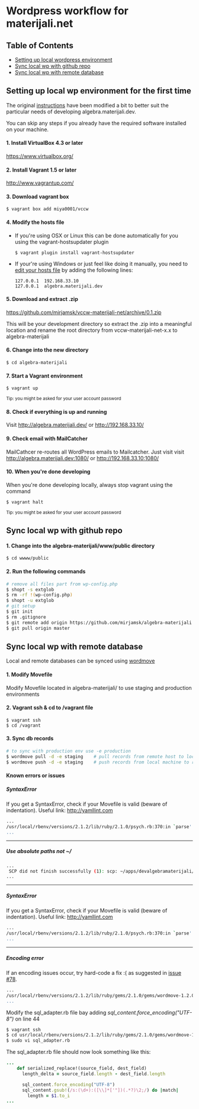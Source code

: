 Wordpress workflow for materijali.net
=====================================

Table of Contents
-----------------
+ [Setting up local wordpress environment](#setting-up-local-wp-environment-for-the-first-time)  
+ [Sync local wp with github repo](#sync-local-wp-with-github-repo)  
+ [Sync local wp with remote database](#sync-local-wp-with-remote-database)  


Setting up local wp environment for the first time
--------------------------------------------------
The original [instructions](http://vccw.cc/) have been modified a bit to better suit the particular needs of developing algebra.materijali.dev.

You can skip any steps if you already have the required software installed on your machine. 


#### 1. Install VirtualBox 4.3 or later
https://www.virtualbox.org/

#### 2. Install Vagrant 1.5 or later
http://www.vagrantup.com/

#### 3. Download vagrant box
```
$ vagrant box add miya0001/vccw
```

#### 4. Modify the hosts file
+ If you're using OSX or Linux this can be done automatically for you using the vagrant-hostsupdater plugin 

    ```
    $ vagrant plugin install vagrant-hostsupdater
    ```
+ If your're using Windows or just feel like doing it manually, you need to [edit your hosts file][edit-hosts] by adding the following lines:

 	```
	127.0.0.1  192.168.33.10  
	127.0.0.1  algebra.materijali.dev
	```

#### 5. Download and extract .zip 
https://github.com/mirjamsk/vccw-materijali-net/archive/0.1.zip

This will be your development directory so extract the .zip into a meaningful location and rename the root directory from vccw-materijali-net-x.x to algebra-materijali

#### 6. Change into the new directory
```
$ cd algebra-materijali
```

#### 7. Start a Vagrant environment
```
$ vagrant up
```
<sup>Tip: you might be asked for your user account password</sup>

#### 8. Check if everything is up and running
Visit http://algebra.materijali.dev/ or http://192.168.33.10/

#### 9. Check email with MailCatcher
MailCathcer re-routes all WordPress emails to Mailcatcher.
Just visit visit http://algebra.materijali.dev:1080/ or http://192.168.33.10:1080/

#### 10. When you're done developing
When you're done developing locally, always stop vagrant using the command 
```
$ vagrant halt
```
<sup>Tip: you might be asked for your user account password</sup>


Sync local wp with github repo
------------------------------
#### 1. Change into the algebra-materijali/www/public directory
```
$ cd wwww/public
```
#### 2. Run the following commands
```bash
# remove all files part from wp-config.php
$ shopt -s extglob
$ rm -rf !(wp-config.php)
$ shopt -u extglob
# git setup
$ git init
$ rm .gitignore
$ git remote add origin https://github.com/mirjamsk/algebra-materijali.git
$ git pull origin master
```

Sync local wp with remote database
----------------------------------
Local and remote databases can be synced using [wordmove](https://github.com/welaika/wordmove)
#### 1. Modify Movefile
Modify Movefile located in algebra-materijali/ to use staging and production environments

#### 2. Vagrant ssh & cd to /vagrant file
```
$ vagrant ssh
$ cd /vagrant
```
#### 3. Sync db records 
```bash
# to sync with production env use -e production
$ wordmove pull -d -e staging	 # pull records from remote host to local machine
$ wordmove push -d -e staging	 # push records from local machine to remote host
```

#### Known errors or issues 

##### SyntaxError
If you get a SyntaxError, check if your Movefile is valid (beware of indentation). Useful link: http://yamllint.com
```bash
...
/usr/local/rbenv/versions/2.1.2/lib/ruby/2.1.0/psych.rb:370:in `parse': (<unknown>): did not find expected key while parsing a block mapping at line 12 column 3 (Psych::SyntaxError)
...
```
---
##### Use absolute paths not ~/
```bash
...
 SCP did not finish successfully (1): scp: ~/apps/devalgebramaterijali/public/wp-content/dump.sql: No such file or directory (Net::SCP::Error)
...
```
---
##### SyntaxError
If you get a SyntaxError, check if your Movefile is valid (beware of indentation). Useful link: http://yamllint.com
```bash
...
/usr/local/rbenv/versions/2.1.2/lib/ruby/2.1.0/psych.rb:370:in `parse': (<unknown>): did not find expected key while parsing a block mapping at line 12 column 3 (Psych::SyntaxError)
...
```
---
##### Encoding error
If an encoding issues occur, try hard-code a fix :( as suggested in [issue #78]( https://github.com/welaika/wordmove/issues/78).
```bash
...
/usr/local/rbenv/versions/2.1.2/lib/ruby/gems/2.1.0/gems/wordmove-1.2.0/lib/wordmove/sql_adapter.rb:44:in `gsub!': invalid byte sequence in US-ASCII (ArgumentError)
...
```

Modify the sql_adapter.rb file bay adding *sql_content.force_encoding("UTF-8")* on line 44 
```bash
$ vagrant ssh
$ cd usr/local/rbenv/versions/2.1.2/lib/ruby/gems/2.1.0/gems/wordmove-1.2.0/lib/wordmove/
$ sudo vi sql_adapter.rb
```

The sql_adapter.rb file should now look something like this:
```ruby
...
    def serialized_replace!(source_field, dest_field)
      length_delta = source_field.length - dest_field.length

      sql_content.force_encoding("UTF-8")
      sql_content.gsub!(/s:(\d+):([\\]*['"])(.*?)\2;/) do |match|
        length = $1.to_i
...
```

[edit-hosts]: http://www.rackspace.com/knowledge_center/article/modify-your-hosts-file
